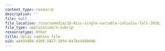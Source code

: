 ```yaml
---
content_type: resource
description: ''
file: null
file_location: /coursemedia/18-01sc-single-variable-calculus-fall-2010/ad43188b9105582718fd847be4490d48_U3ebQ5Z4Jt8.srt
file_type: application/x-subrip
resourcetype: Other
title: 3play caption file
uid: ad43188b-9105-5827-18fd-847be4490d48
---
```

